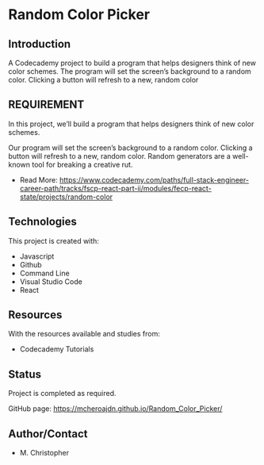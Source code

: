 # Random Color Picker
## Introduction
A Codecademy project to build a program that helps designers think of new color schemes. The program will set the screen’s background to a random color. Clicking a button will refresh to a new, random color

## REQUIREMENT
In this project, we’ll build a program that helps designers think of new color schemes.

Our program will set the screen’s background to a random color. Clicking a button will refresh to a new, random color. Random generators are a well-known tool for breaking a creative rut.
* Read More:  https://www.codecademy.com/paths/full-stack-engineer-career-path/tracks/fscp-react-part-ii/modules/fecp-react-state/projects/random-color

## Technologies
This project is created with:
* Javascript
* Github
* Command Line
* Visual Studio Code
* React

## Resources
With the resources available and studies from:
* Codecademy Tutorials

## Status
Project is completed as required.

GitHub page: https://mcheroajdn.github.io/Random_Color_Picker/

## Author/Contact
* M. Christopher


